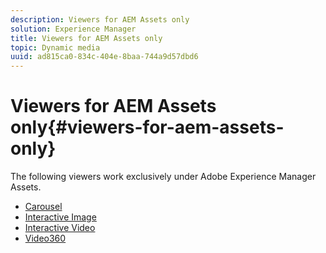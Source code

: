```yaml
---
description: Viewers for AEM Assets only
solution: Experience Manager
title: Viewers for AEM Assets only
topic: Dynamic media
uuid: ad815ca0-834c-404e-8baa-744a9d57dbd6
---
```


# Viewers for AEM Assets only{#viewers-for-aem-assets-only}

The following viewers work exclusively under Adobe Experience Manager Assets. 

* [Carousel](c-html5-aem-carousel/c-html5-aem-carousel.md)
* [Interactive Image](c-html5-aem-interactive-images/c-html5-aem-interactive-images.md)
* [Interactive Video](c-html5-aem-int-video/c-html5-aem-int-video.md)
* [Video360](c-html5-aem-video360/c-html5-aem-video360.md)
